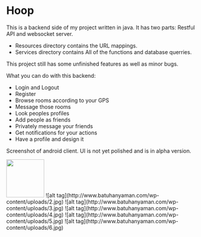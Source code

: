 # Hoop
This is a backend side of my project written in java. It has two parts: Restful API and websocket server.

* Resources directory contains the URL mappings.
* Services directory contains All of the functions and database querries.

This project still has some unfinished features as well as minor bugs.

What you can do with this backend:

* Login and Logout
* Register
* Browse rooms according to your GPS
* Message those rooms
* Look peoples profiles
* Add people as friends
* Privately message your friends
* Get notifications for your actions
* Have a profile and design it


Screenshot of android client. UI is not yet polished and is in alpha version.



<img src="http://www.batuhanyaman.com/wp-content/uploads/1.jpg" width="100">
![alt tag](http://www.batuhanyaman.com/wp-content/uploads/2.jpg)
![alt tag](http://www.batuhanyaman.com/wp-content/uploads/3.jpg)
![alt tag](http://www.batuhanyaman.com/wp-content/uploads/4.jpg)
![alt tag](http://www.batuhanyaman.com/wp-content/uploads/5.jpg)
![alt tag](http://www.batuhanyaman.com/wp-content/uploads/6.jpg)
